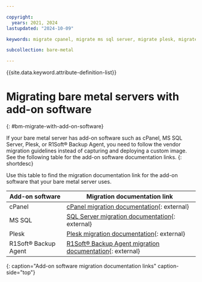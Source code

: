 ```yaml
---

copyright:
  years: 2021, 2024
lastupdated: "2024-10-09"

keywords: migrate cpanel, migrate ms sql server, migrate plesk, migrate r1soft, migrate bare metal server, migrate bare metal, migrate addon, migrate add on, migrate software

subcollection: bare-metal

---
```


{{site.data.keyword.attribute-definition-list}}

# Migrating bare metal servers with add-on software
{: #bm-migrate-with-add-on-software}

If your bare metal server has add-on software such as cPanel, MS SQL Server, Plesk, or R1Soft&reg; Backup Agent, you need to follow the vendor migration guidelines instead of capturing and deploying a custom image. See the following table for the add-on software documentation links.
{: shortdesc}

Use this table to find the migration documentation link for the add-on software that your bare metal server uses.

| Add-on software | Migration documentation link |
| ----- | ----- |
| cPanel | [cPanel migration documentation](https://docs.cpanel.net/whm/transfers/transfer-tool/){: external} |
| MS SQL | [SQL Server migration documentation](https://learn.microsoft.com/en-us/sql/sql-server/migrate/?view=sql-server-ver16){: external}  |
| Plesk | [Plesk migration documentation](https://docs.plesk.com/en-US/onyx/migration-guide/migrating-from-supported-hosting-platfoms/migrating-via-the-plesk-interface.75721/){: external}  |
| R1Soft&reg; Backup Agent | [R1Soft&reg; Backup Agent migration documentation](http://wiki.r1soft.com/display/ServerBackup/Migrate+Server+Backup+Manager){: external} |
{: caption="Add-on software migration documentation links" caption-side="top"}
